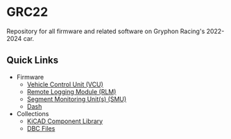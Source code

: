 # GRC22
Repository for all firmware and related software on Gryphon Racing's 2022-2024 car.

## Quick Links
- Firmware
  - [Vehicle Control Unit (VCU)](https://github.com/GryphonRacingFSAE/GRC22/tree/main/VCU-Firmware)
  - [Remote Logging Module (RLM)](https://github.com/GryphonRacingFSAE/GRC22/tree/main/Remote-Logging-Module)
  - [Segment Monitoring Unit(s) (SMU)](https://github.com/GryphonRacingFSAE/GRC22/tree/main/SMU-Firmware)
  - [Dash](https://github.com/GryphonRacingFSAE/GRC22/tree/main/Dash)
- Collections
  - [KiCAD Component Library](https://github.com/GryphonRacingFSAE/GRC22/tree/main/KiCAD-Component-Library)
  - [DBC Files](https://github.com/GryphonRacingFSAE/GRC22/tree/main/DBCs)
